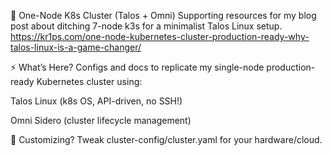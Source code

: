🚀 One-Node K8s Cluster (Talos + Omni)
Supporting resources for my blog post about ditching 7-node k3s for a minimalist Talos Linux setup. https://kr1ps.com/one-node-kubernetes-cluster-production-ready-why-talos-linux-is-a-game-changer/

⚡ What’s Here?
Configs and docs to replicate my single-node production-ready Kubernetes cluster using:

Talos Linux (k8s OS, API-driven, no SSH!)

Omni Sidero (cluster lifecycle management)

🤔 Customizing?
Tweak cluster-config/cluster.yaml for your hardware/cloud.

